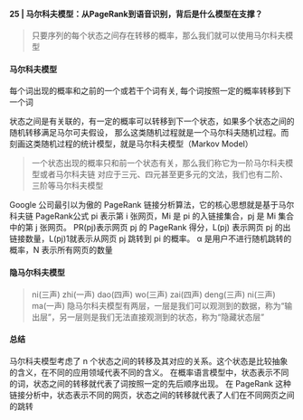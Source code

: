 #### 25 | 马尔科夫模型：从PageRank到语音识别，背后是什么模型在支撑？
> 只要序列的每个状态之间存在转移的概率，那么我们就可以使用马尔科夫模型

#### 马尔科夫模型
每个词出现的概率和之前的一个或若干个词有关, 每个词按照一定的概率转移到下一个词

状态之间是有关联的，有一定的概率可以转移到下一个状态，如果多个状态之间的随机转移满足马尔可夫假设，
那么这类随机过程就是一个马尔科夫随机过程。而刻画这类随机过程的统计模型，就是马尔科夫模型（Markov Model）

> 一个状态出现的概率只和前一个状态有关，那么我们称它为一阶马尔科夫模型或者马尔科夫链
> 对应于三元、四元甚至更多元的文法，我们也有二阶、三阶等马尔科夫模型

Google 公司最引以为傲的 PageRank 链接分析算法，它的核心思想就是基于马尔科夫链
PageRank公式
pi​ 表示第 i 张网页，Mi​ 是 pi​ 的入链接集合，pj​ 是 Mi​ 集合中的第 j 张网页。
PR(pj​)​ 表示网页 pj​ 的 PageRank 得分，L(pj​)​ 表示网页 pj​ 的出链接数量，L(pj​)​1​ 就表示从网页 pj​ 跳转到 pi​ 的概率。
α 是用户不进行随机跳转的概率，N 表示所有网页的数量

#### 隐马尔科夫模型
> ni(三声) zhi(一声) dao(四声) wo(三声) zai(四声) deng(三声) ni(三声) ma(一声)
隐马尔科夫模型有两层，一层是我们可以观测到的数据，称为“输出层”，另一层则是我们无法直接观测到的状态，称为“隐藏状态层”

#### 总结
马尔科夫模型考虑了 n 个状态之间的转移及其对应的关系。这个状态是比较抽象的含义，在不同的应用领域代表不同的含义。
在概率语言模型中，状态表示不同的词，状态之间的转移就代表了词按照一定的先后顺序出现。
在 PageRank 这种链接分析中，状态表示不同的网页，状态之间的转移就代表了人们在不同网页之间的跳转


